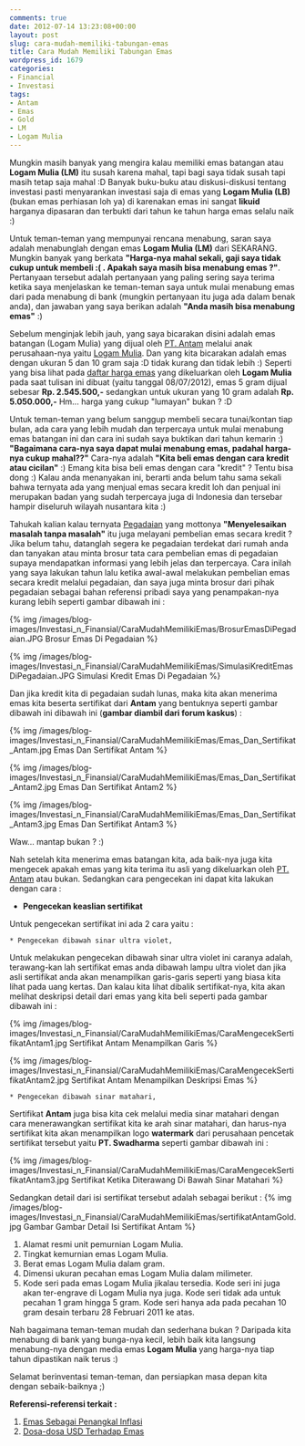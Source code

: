```yaml
---
comments: true
date: 2012-07-14 13:23:08+00:00
layout: post
slug: cara-mudah-memiliki-tabungan-emas
title: Cara Mudah Memiliki Tabungan Emas
wordpress_id: 1679
categories:
- Financial
- Investasi
tags:
- Antam
- Emas
- Gold
- LM
- Logam Mulia
---
```


Mungkin masih banyak yang mengira kalau memiliki emas batangan atau **Logam Mulia (LM)** itu susah karena mahal, tapi bagi saya tidak susah tapi masih tetap saja mahal :D Banyak buku-buku atau diskusi-diskusi tentang investasi pasti menyarankan investasi saja di emas yang **Logam Mulia (LB)** (bukan emas perhiasan loh ya) di karenakan emas ini sangat **likuid** harganya dipasaran dan terbukti dari tahun ke tahun harga emas selalu naik :)

Untuk teman-teman yang mempunyai rencana menabung, saran saya adalah menabunglah dengan emas **Logam Mulia (LM)** dari SEKARANG. Mungkin banyak yang berkata **"Harga-nya mahal sekali, gaji saya tidak cukup untuk membeli :( . Apakah saya masih bisa menabung emas ?"**. Pertanyaan tersebut adalah pertanyaan yang paling sering saya terima ketika saya menjelaskan ke teman-teman saya untuk mulai menabung emas dari pada menabung di bank (mungkin pertanyaan itu juga ada dalam benak anda), dan jawaban yang saya berikan adalah **"Anda masih bisa menabung emas"** :)

Sebelum menginjak lebih jauh, yang saya bicarakan disini adalah emas batangan (Logam Mulia) yang dijual oleh [PT. Antam](http://www.antam.com/) melalui anak perusahaan-nya yaitu [Logam Mulia](http://www.logammulia.com/home-id.php). Dan yang kita bicarakan adalah emas dengan ukuran 5 dan 10 gram saja :D tidak kurang dan tidak lebih :) Seperti yang bisa lihat pada [daftar harga emas](http://www.logammulia.com/gold-bar-id.php) yang dikeluarkan oleh **Logam Mulia** pada saat tulisan ini dibuat (yaitu tanggal 08/07/2012), emas 5 gram dijual sebesar **Rp. 2.545.500,-** sedangkan untuk ukuran yang 10 gram adalah **Rp. 5.050.000,-** Hm... harga yang cukup "lumayan" bukan ? :D

Untuk teman-teman yang belum sanggup membeli secara tunai/kontan tiap bulan, ada cara yang lebih mudah dan terpercaya untuk mulai menabung emas batangan ini dan cara ini sudah saya buktikan dari tahun kemarin :) **"Bagaimana cara-nya saya dapat mulai menabung emas, padahal harga-nya cukup mahal??"** Cara-nya adalah **"Kita beli emas dengan cara kredit atau cicilan"** :) Emang kita bisa beli emas dengan cara "kredit" ? Tentu bisa dong :) Kalau anda menanyakan ini, berarti anda belum tahu sama sekali bahwa ternyata ada yang menjual emas secara kredit loh dan penjual ini merupakan badan yang sudah terpercaya juga di Indonesia dan tersebar hampir diseluruh wilayah nusantara kita :)
<!-- more -->
Tahukah kalian kalau ternyata [Pegadaian](http://www.pegadaian.co.id/) yang mottonya **"Menyelesaikan masalah tanpa masalah"** itu juga melayani pembelian emas secara kredit ? Jika belum tahu, datanglah segera ke pegadaian terdekat dari rumah anda dan tanyakan atau minta brosur tata cara pembelian emas di pegadaian supaya mendapatkan informasi yang lebih jelas dan terpercaya. Cara inilah yang saya lakukan tahun lalu ketika awal-awal melakukan pembelian emas secara kredit melalui pegadaian, dan saya juga minta brosur dari pihak pegadaian sebagai bahan referensi pribadi saya yang penampakan-nya kurang lebih seperti gambar dibawah ini :

{% img /images/blog-images/Investasi_n_Finansial/CaraMudahMemilikiEmas/BrosurEmasDiPegadaian.JPG Brosur Emas Di Pegadaian %}

{% img /images/blog-images/Investasi_n_Finansial/CaraMudahMemilikiEmas/SimulasiKreditEmasDiPegadaian.JPG Simulasi Kredit Emas Di Pegadaian %}

Dan jika kredit kita di pegadaian sudah lunas, maka kita akan menerima emas kita beserta sertifikat dari **Antam** yang bentuknya seperti gambar dibawah ini dibawah ini (**gambar diambil dari forum kaskus**) :

{% img /images/blog-images/Investasi_n_Finansial/CaraMudahMemilikiEmas/Emas_Dan_Sertifikat_Antam.jpg Emas Dan Sertifikat Antam %}

{% img /images/blog-images/Investasi_n_Finansial/CaraMudahMemilikiEmas/Emas_Dan_Sertifikat_Antam2.jpg Emas Dan Sertifikat Antam2 %}

{% img /images/blog-images/Investasi_n_Finansial/CaraMudahMemilikiEmas/Emas_Dan_Sertifikat_Antam3.jpg Emas Dan Sertifikat Antam3 %}

Waw... mantap bukan ? :) 

Nah setelah kita menerima emas batangan kita, ada baik-nya juga kita mengecek apakah emas yang kita terima itu asli yang dikeluarkan oleh [PT. Antam](http://www.antam.com/) atau bukan. Sedangkan cara pengecekan ini dapat kita lakukan dengan cara :

  * **Pengecekan keaslian sertifikat**

  Untuk pengecekan sertifikat ini ada 2 cara yaitu :

    * Pengecekan dibawah sinar ultra violet,

Untuk melakukan pengecekan dibawah sinar ultra violet ini caranya adalah, terawang-kan lah sertifikat emas anda dibawah lampu ultra violet dan jika asli sertifikat anda akan menampilkan garis-garis seperti yang biasa kita lihat pada uang kertas. Dan kalau kita lihat dibalik sertifikat-nya, kita akan melihat deskripsi detail dari emas yang kita beli seperti pada gambar dibawah ini :

{% img /images/blog-images/Investasi_n_Finansial/CaraMudahMemilikiEmas/CaraMengecekSertifikatAntam1.jpg Sertifikat Antam Menampilkan Garis %}

{% img /images/blog-images/Investasi_n_Finansial/CaraMudahMemilikiEmas/CaraMengecekSertifikatAntam2.jpg Sertifikat Antam Menampilkan Deskripsi Emas %}

    * Pengecekan dibawah sinar matahari,
    
Sertifikat **Antam** juga bisa kita cek melalui media sinar matahari dengan cara menerawangkan sertifikat kita ke arah sinar matahari, dan harus-nya sertifikat kita akan menampilkan logo **watermark** dari perusahaan pencetak sertifikat tersebut yaitu **PT. Swadharma** seperti gambar dibawah ini :

{% img /images/blog-images/Investasi_n_Finansial/CaraMudahMemilikiEmas/CaraMengecekSertifikatAntam3.jpg Sertifikat Ketika Diterawang Di Bawah Sinar Matahari %}

Sedangkan detail dari isi sertifikat tersebut adalah sebagai berikut :
{% img /images/blog-images/Investasi_n_Finansial/CaraMudahMemilikiEmas/sertifikatAntamGold.jpg Gambar Gambar Detail Isi Sertifikat Antam %}

  1. Alamat resmi unit pemurnian Logam Mulia.
  2. Tingkat kemurnian emas Logam Mulia.
  3. Berat emas Logam Mulia dalam gram.
  4. Dimensi ukuran pecahan emas Logam Mulia dalam milimeter.
  5. Kode seri pada emas Logam Mulia jikalau tersedia. Kode seri ini juga akan ter-engrave di Logam Mulia nya juga. Kode seri tidak ada untuk pecahan 1 gram hingga 5 gram. Kode seri hanya ada pada pecahan 10 gram desain terbaru 28 Februari 2011 ke atas.

Nah bagaimana teman-teman mudah dan sederhana bukan ? Daripada kita menabung di bank yang bunga-nya kecil, lebih baik kita langsung menabung-nya dengan media emas **Logam Mulia** yang harga-nya tiap tahun dipastikan naik terus :)

Selamat berinventasi teman-teman, dan persiapkan masa depan kita dengan sebaik-baiknya ;)

**Referensi-referensi terkait :**

  1. [Emas Sebagai Penangkal Inflasi](http://martinusadyh.web.id/2011/05/13/emas-sebagai-penangkal-inflasi/)
  2. [Dosa-dosa USD Terhadap Emas](http://martinusadyh.web.id/2011/04/09/dosa-dosa-usd-terhadap-emas/)